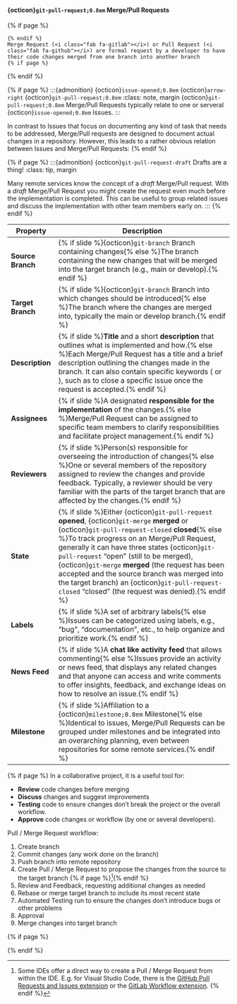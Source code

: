 #### {octicon}`git-pull-request;0.8em` Merge/Pull Requests
{% if page %}
&nbsp;
```{epigraph}
{% endif %}
Merge Request (<i class="fab fa-gitlab"></i>) or Pull Request (<i class="fab fa-github"></i>) are formal request by a developer to have their code changes merged from one branch into another branch
{% if page %}
```
{% endif %}

{% if page %}
:::{admonition} {octicon}`issue-opened;0.8em` {octicon}`arrow-right` {octicon}`git-pull-request;0.8em` 
:class: note, margin
{octicon}`git-pull-request;0.8em` Merge/Pull Requests typically relate to one or serveral {octicon}`issue-opened;0.8em` Issues.
:::

In contrast to Issues that focus on documenting any kind of task that needs to be addressed, Merge/Pull requests are designed to document actual changes in a repository.
However, this leads to a rather obvious relation between Issues and Merge/Pull Requests:
{% endif %}

{% if page %}
:::{admonition} {octicon}`git-pull-request-draft` Drafts are a thing!
:class: tip, margin

Many remote services know the concept of a _draft_ Merge/Pull request.
With a _draft_ Merge/Pull Request you might create the request even much before the implementation is completed.
This can be useful to group related issues and discuss the implementation with other team members early on.
:::
{% endif %}

| Property                 | Description                                                                                                                                                     |
|--------------------------|-----------------------------------------------------------------------------------------------------------------------------------------------------------------|
| **Source Branch**        | {% if slide %}{octicon}`git-branch` Branch containing changes{% else %}The branch containing the new changes that will be merged into the target branch (e.g., main or develop).{% endif %}                                                     |
| **Target Branch**        | {% if slide %}{octicon}`git-branch` Branch into which changes should be introduced{% else %}The branch where the changes are merged into, typically the main or develop branch.{% endif %}                                                                          |
| **Description** | {% if slide %}**Title** and a short **description** that outlines what is implemented and how.{% else %}Each Merge/Pull Request has a title and a brief description outlining the changes made in the branch. It can also contain specific keywords ([<i class="fab fa-github"></i>](https://docs.github.com/en/get-started/writing-on-github/working-with-advanced-formatting/using-keywords-in-issues-and-pull-requests) or [<i class="fab fa-gitlab"></i>](https://docs.gitlab.com/ee/user/project/issues/managing_issues.html#closing-issues-automatically)), such as to close a specific issue once the request is accepted.{% endif %} |
| **Assignees**   | {% if slide %}A designated **responsible for the implementation** of the changes.{% else %}Merge/Pull Request can be assigned to specific team members to clarify responsibilities and facilitate project management.{% endif %}                                      |
| **Reviewers**            | {% if slide %}Person(s) responsible for overseeing the introduction of changes{% else %}One or several members of the repository assigned to review the changes and provide feedback. Typically, a reviewer should be very familiar with the parts of the target branch that are affected by the changes.{% endif %}                                                                                             |
| **State**       | {% if slide %}Either {octicon}`git-pull-request` **opened**, {octicon}`git-merge` **merged** or {octicon}`git-pull-request-closed` **closed**{% else %}To track progress on an Merge/Pull Request, generally it can have three states {octicon}`git-pull-request` “open” (still to be merged), {octicon}`git-merge` **merged** (the request has been accepted and the source branch was merged into the target branch) an {octicon}`git-pull-request-closed` “closed” (the request was denied).{% endif %} |
| **Labels**      | {% if slide %}A set of arbitrary labels{% else %}Issues can be categorized using labels, e.g., “bug”, “documentation”, etc., to help organize and prioritize work.{% endif %}                                             |
| **News Feed**    | {% if slide %}A **chat like activity feed** that allows commenting{% else %}Issues provide an activity or news feed, that displays any related changes and that anyone can access and write comments to offer insights, feedback, and exchange ideas on how to resolve an issue.{% endif %}                             |
| **Milestone**  | {% if slide %}Affiliation to a {octicon}`milestone;0.8em` Milestone{% else %}Identical to issues, Merge/Pull Requests can be grouped under milestones and be integrated into an overarching planning, even between repositories for some remote services.{% endif %}   |



{% if page %}
In a collaborative project, it is a useful tool for:
- **Review** code changes before merging
- **Discuss** changes and suggest improvements
- **Testing** code to ensure changes don’t break the project or the overall workflow.
- **Approve** code changes or workflow (by one or several developers).



Pull / Merge Request workflow:
1. Create branch
1. Commit changes (any work done on the branch)
1. Push branch into remote repository
1. Create Pull / Merge Request to propose the changes from the source to the target branch {% if page %}[^sn1]{% endif %}
1. Review and Feedback, requesting additional changes as needed
1. Rebase or merge target branch to include its most recent state
1. Automated Testing run to ensure the changes don’t introduce bugs or other problems
1. Approval
1. Merge changes into target branch

{% if page %}
[^sn1]: Some IDEs offer a direct way to create a Pull / Merge Request from within the IDE. E.g. for Visual Studio Code, there is the [GitHub Pull Requests and Issues extension](https://marketplace.visualstudio.com/items?itemName=GitHub.vscode-pull-request-github) or the [GitLab Workflow extension](https://marketplace.visualstudio.com/items?itemName=GitLab.gitlab-workflow).
{% endif %}

{% endif %}

